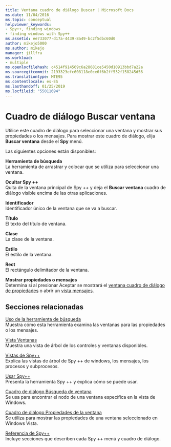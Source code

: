 ```yaml
---
title: Ventana cuadro de diálogo Buscar | Microsoft Docs
ms.date: 11/04/2016
ms.topic: conceptual
helpviewer_keywords:
- Spy++, finding windows
- finding windows with Spy++
ms.assetid: ee733077-d17a-4439-8a49-bc2f5dbc60d0
author: mikejo5000
ms.author: mikejo
manager: jillfra
ms.workload:
- multiple
ms.openlocfilehash: c4514f914569c6a28681ce5450d10913bbd7a22a
ms.sourcegitcommit: 2193323efc608118e0ce6f6b2ff532f158245d56
ms.translationtype: MTE95
ms.contentlocale: es-ES
ms.lasthandoff: 01/25/2019
ms.locfileid: "55011694"
---
```

# <a name="find-window-dialog-box"></a>Cuadro de diálogo Buscar ventana
Utilice este cuadro de diálogo para seleccionar una ventana y mostrar sus propiedades o los mensajes. Para mostrar este cuadro de diálogo, elija **Buscar ventana** desde el **Spy** menú.  
  
 Las siguientes opciones están disponibles:  
  
 **Herramienta de búsqueda**  
 La herramienta de arrastrar y colocar que se utiliza para seleccionar una ventana.  
  
 **Ocultar Spy ++**  
 Quita de la ventana principal de Spy ++ y deja el **Buscar ventana** cuadro de diálogo visible encima de las otras aplicaciones.  
  
 **Identificador**  
 Identificador único de la ventana que se va a buscar.  
  
 **Título**  
 El texto del título de ventana.  
  
 **Clase**  
 La clase de la ventana.  
  
 **Estilo**  
 El estilo de la ventana.  
  
 **Rect**  
 El rectángulo delimitador de la ventana.  
  
 **Mostrar propiedades o mensajes**  
 Determina si al presionar Aceptar se mostrará el [ventana cuadro de diálogo de propiedades](../debugger/window-properties-dialog-box.md) o abrir un [vista mensajes](../debugger/messages-view.md).  
  
## <a name="related-sections"></a>Secciones relacionadas  
 [Uso de la herramienta de búsqueda](../debugger/how-to-use-the-finder-tool.md)  
 Muestra cómo esta herramienta examina las ventanas para las propiedades o los mensajes.  
  
 [Vista Ventanas](../debugger/windows-view.md)  
 Muestra una vista de árbol de los controles y ventanas disponibles.  
  
 [Vistas de Spy++](../debugger/spy-increment-views.md)  
 Explica las vistas de árbol de Spy ++ de windows, los mensajes, los procesos y subprocesos.  
  
 [Usar Spy++](../debugger/using-spy-increment.md)  
 Presenta la herramienta Spy ++ y explica cómo se puede usar.  
  
 [Cuadro de diálogo Búsqueda de ventana](../debugger/window-search-dialog-box.md)  
 Se usa para encontrar el nodo de una ventana específica en la vista de Windows.  
  
 [Cuadro de diálogo Propiedades de la ventana](../debugger/window-properties-dialog-box.md)  
 Se utiliza para mostrar las propiedades de una ventana seleccionado en Windows Vista.  
  
 [Referencia de Spy++](../debugger/spy-increment-reference.md)  
 Incluye secciones que describen cada Spy ++ menú y cuadro de diálogo.
